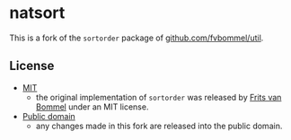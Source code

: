 # natsort

This is a fork of the `sortorder` package of [github.com/fvbommel/util](https://github.com/fvbommel/util).

## License

* [MIT](./LICENSE)
	- the original implementation of `sortorder` was released by [Frits van Bommel](https://github.com/fvbommel) under
	  an MIT license.
* [Public domain](../../UNLICENSE)
	- any changes made in this fork are released into the public domain.
